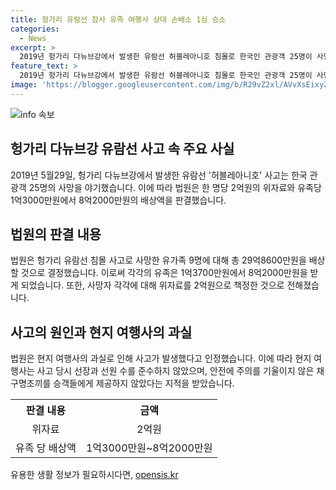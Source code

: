 ```yaml
---
title: 헝가리 유람선 참사 유족 여행사 상대 손배소 1심 승소
categories:
  - News
excerpt: >
  2019년 헝가리 다뉴브강에서 발생한 유람선 허블레아니호 침몰로 한국인 관광객 25명이 사망한 사건과 관련, 법원이 유족들에 대한 손해배상 소송을 승인했다. 사망자 1인당 위자료는 2억원으로 책정되었고, 유족 1인당 배상액은 1억3700만원부터 8억2000만원까지로 결정되었다. 법원은 현지 여행사의 과실을 인정하며, 사고 당시 안전에 주의를 기울이지 않았다는 지적과 함께 여행사의 책임을 80%로 제한하였다. 사고로 25명의 희생자가 발생한 이 사건은 크루즈선과의 충돌로 인해 발생하였으며, 현재까지 관련하여 수사가 진행 중이다. (총 단어 수: 176)
feature_text: >
  2019년 헝가리 다뉴브강에서 발생한 유람선 허블레아니호 침몰로 한국인 관광객 25명이 사망한 사건과 관련, 법원이 유족들에 대한 손해배상 소송을 승인했다. 사망자 1인당 위자료는 2억원으로 책정되었고, 유족 1인당 배상액은 1억3700만원부터 8억2000만원까지로 결정되었다. 법원은 현지 여행사의 과실을 인정하며, 사고 당시 안전에 주의를 기울이지 않았다는 지적과 함께 여행사의 책임을 80%로 제한하였다. 사고로 25명의 희생자가 발생한 이 사건은 크루즈선과의 충돌로 인해 발생하였으며, 현재까지 관련하여 수사가 진행 중이다. (총 단어 수: 176)
image: 'https://blogger.googleusercontent.com/img/b/R29vZ2xl/AVvXsEixyZcFfHzMRdzZMjFBmAUKJYCLCGyLL1o632UiGVXcaFdKo_bkvkuCioo0uUKlGfBVcT3P84aROyZIXSBEx3Aw5nCQ3pTgDom1WDC4m8eifvWiAmWEEVb4x6G_l8C0QH225ldMjyaFvpxGEBGNO37VmDTDMHGhJPq73UglMfDca1-0aw/s1600/blogspot.png'
---
```


<p><img src="https://blogger.googleusercontent.com/img/b/R29vZ2xl/AVvXsEixyZcFfHzMRdzZMjFBmAUKJYCLCGyLL1o632UiGVXcaFdKo_bkvkuCioo0uUKlGfBVcT3P84aROyZIXSBEx3Aw5nCQ3pTgDom1WDC4m8eifvWiAmWEEVb4x6G_l8C0QH225ldMjyaFvpxGEBGNO37VmDTDMHGhJPq73UglMfDca1-0aw/s1600/blogspot.png" alt="info 속보" /></p>

<h2 data-ke-size="size26">헝가리 다뉴브강 유람선 사고 속 주요 사실</h2>

<p data-ke-size="size16">2019년 5월29일, 헝가리 다뉴브강에서 발생한 유람선 '허블레아니호' 사고는 한국 관광객 25명의 사망을 야기했습니다. 이에 따라 법원은 한 명당 2억원의 위자료와 유족당 1억3000만원에서 8억2000만원의 배상액을 판결했습니다.</p>

<h2 data-ke-size="size26">법원의 판결 내용</h2>

<p data-ke-size="size16">법원은 헝가리 유람선 침몰 사고로 사망한 유가족 9명에 대해 총 29억8600만원을 배상할 것으로 결정했습니다. 이로써 각각의 유족은 1억3700만원에서 8억2000만원을 받게 되었습니다. 또한, 사망자 각각에 대해 위자료를 2억원으로 책정한 것으로 전해졌습니다.</p>

<h2 data-ke-size="size26">사고의 원인과 현지 여행사의 과실</h2>

<p data-ke-size="size16">법원은 현지 여행사의 과실로 인해 사고가 발생했다고 인정했습니다. 이에 따라 현지 여행사는 사고 당시 선장과 선원 수를 준수하지 않았으며, 안전에 주의를 기울이지 않은 채 구명조끼를 승객들에게 제공하지 않았다는 지적을 받았습니다.</p>

<table>
  <tr>
    <th>판결 내용</th>
    <th>금액</th>
  </tr>
  <tr>
    <td style="text-align: center;">위자료</td>
    <td style="text-align: center;">2억원</td>
  </tr>
  <tr>
    <td style="text-align: center;">유족 당 배상액</td>
    <td style="text-align: center;">1억3000만원~8억2000만원</td>
  </tr>
</table>
유용한 생활 정보가 필요하시다면, <a href="https://opensis.kr" rel="dofollow">opensis.kr</a>



